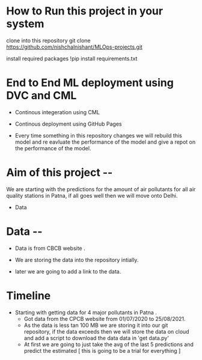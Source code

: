 # How to Run this project in your system

clone into this repository git clone https://github.com/nishchalnishant/MLOps-projects.git

install required packages !pip install requirements.txt

# End to End ML deployment using DVC and CML

- Continous integeration using CML

- Continous deployment using GitHub Pages

- Every time something in this repository changes we will rebuild this model and re eavluate the performance of the model and give a repot on the performance of the model.

# Aim of this project --

We are starting with the predictions for the amount of air pollutants for all air quality stations in Patna, if all goes well then we will move onto Delhi.

- Data

# Data --

- Data is from CBCB website .

- We are storing the data into the repository intially.

- later we are going to add a link to the data.

# Timeline

- Starting with getting data for 4 major pollutants in Patna .
  - Got data from the CPCB website from 01/07/2020 to 25/08/2021.
  - As the data is less tan 100 MB we are storing it into our git repository, if the data exceeds then we will store the data on cloud and add a script to download the data data in 'get data.py'
  - At first we are going to just take the avg of the last 5 predictions and predict the estimated [ this is going to be a trial for everything ]
